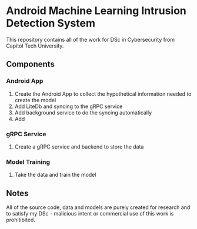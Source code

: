 # Android Machine Learning Intrusion Detection System
This repository contains all of the work for DSc in Cybersecurity from Capitol Tech University.

## Components

### Android App
1. Create the Android App to collect the hypothetical information needed to create the model
2. Add LiteDb and syncing to the gRPC service
3. Add background service to do the syncing automatically
4. Add

### gRPC Service
1. Create a gRPC service and backend to store the data

### Model Training
1. Take the data and train the model

## Notes
All of the source code, data and models are purely created for research and to satisfy my DSc - malicious intent or commercial use of this work is prohitibited.
